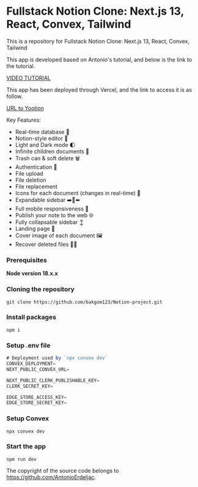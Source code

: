 # Fullstack Notion Clone: Next.js 13, React, Convex, Tailwind

This is a repository for Fullstack Notion Clone: Next.js 13, React, Convex, Tailwind

This app is developed based on Antonio's tutorial, and below is the link to the tutorial.

[VIDEO TUTORIAL](https://www.youtube.com/watch?v=ZbX4Ok9YX94)

This app has been deployed through Vercel, and the link to access it is as follow.

[URL to Yootion](https://note-taking-app-ochre-seven.vercel.app)

Key Features:

- Real-time database  🔗 
- Notion-style editor 📝 
- Light and Dark mode 🌓
- Infinite children documents 🌲
- Trash can & soft delete 🗑️
- Authentication 🔐 
- File upload
- File deletion
- File replacement
- Icons for each document (changes in real-time) 🌠
- Expandable sidebar ➡️🔀⬅️
- Full mobile responsiveness 📱
- Publish your note to the web 🌐
- Fully collapsable sidebar ↕️
- Landing page 🛬
- Cover image of each document 🖼️
- Recover deleted files 🔄📄

### Prerequisites

**Node version 18.x.x**

### Cloning the repository

```shell
git clone https://github.com/bakgom123/Notion-project.git
```

### Install packages

```shell
npm i
```

### Setup .env file


```js
# Deployment used by `npx convex dev`
CONVEX_DEPLOYMENT=
NEXT_PUBLIC_CONVEX_URL=

NEXT_PUBLIC_CLERK_PUBLISHABLE_KEY=
CLERK_SECRET_KEY=

EDGE_STORE_ACCESS_KEY=
EDGE_STORE_SECRET_KEY=
```

### Setup Convex

```shell
npx convex dev

```

### Start the app

```shell
npm run dev
```

The copyright of the source code belongs to https://github.com/AntonioErdeljac. 
